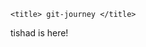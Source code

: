 
<!DOCTYPE html>
<html lang="en">
<head>
    <meta charset="UTF-8">
    <meta name="viewport" content="width=device-width, initial-scale=1.0">
   

    
    <title> git-journey </title>
</head>
<body>
    tishad is here!
</body>
</html>
